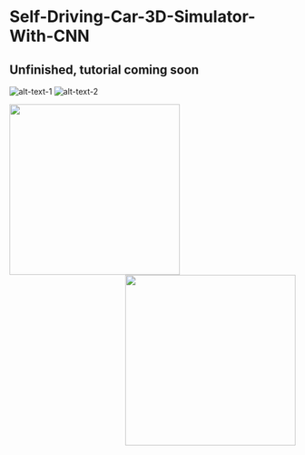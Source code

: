 # Self-Driving-Car-3D-Simulator-With-CNN
## Unfinished, tutorial coming soon
![alt-text-1](image1.png "title-1") ![alt-text-2](image2.png "title-2")
<p>
  <img align="left" width="300" height="300" src="https://upload.wikimedia.org/wikipedia/commons/thumb/0/0a/Python.svg/2000px-Python.svg.png">
  <img align="right" width="300" height="300" src="https://github.com/sagar448/Self-Driving-Car-3D-Simulator-With-CNN/blob/master/src/3D%20Car%20Simulator.png">
</p>

